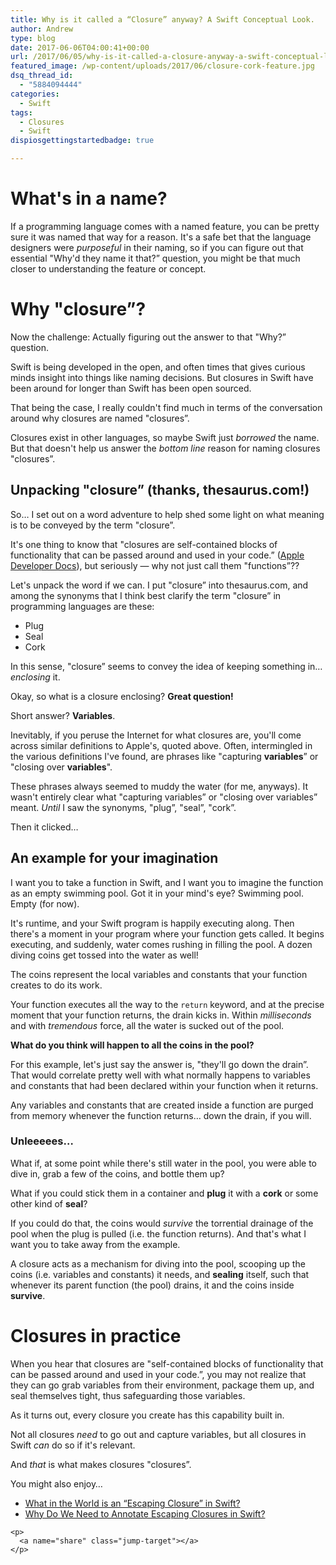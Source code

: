 ```yaml
---
title: Why is it called a “Closure” anyway? A Swift Conceptual Look.
author: Andrew
type: blog
date: 2017-06-06T04:00:41+00:00
url: /2017/06/05/why-is-it-called-a-closure-anyway-a-swift-conceptual-look/
featured_image: /wp-content/uploads/2017/06/closure-cork-feature.jpg
dsq_thread_id:
  - "5884094444"
categories:
  - Swift
tags:
  - Closures
  - Swift
dispiosgettingstartedbadge: true

---
```

<a name="whats-in-a-name" class="jump-target"></a>

# What's in a name?

If a programming language comes with a named feature, you can be pretty sure it was named that way for a reason. It's a safe bet that the language designers were _purposeful_ in their naming, so if you can figure out that essential "Why'd they name it that?&#8221; question, you might be that much closer to understanding the feature or concept.


<a name="why-closure" class="jump-target"></a>

# Why "closure&#8221;?

Now the challenge: Actually figuring out the answer to that "Why?&#8221; question.

Swift is being developed in the open, and often times that gives curious minds insight into things like naming decisions. But closures in Swift have been around for longer than Swift has been open sourced.

That being the case, I really couldn't find much in terms of the conversation around why closures are named "closures&#8221;.

Closures exist in other languages, so maybe Swift just _borrowed_ the name. But that doesn't help us answer the _bottom line_ reason for naming closures "closures&#8221;.

<a name="unpacking" class="jump-target"></a>

## Unpacking "closure&#8221; (thanks, thesaurus.com!)

So&#8230; I set out on a word adventure to help shed some light on what meaning is to be conveyed by the term "closure&#8221;.

It's one thing to know that "closures are self-contained blocks of functionality that can be passed around and used in your code.&#8221; ([Apple Developer Docs][1]), but seriously &#8212; why not just call them "functions&#8221;??

Let's unpack the word if we can. I put "closure&#8221; into thesaurus.com, and among the synonyms that I think best clarify the term "closure&#8221; in programming languages are these:

  * Plug
  * Seal
  * Cork

In this sense, "closure&#8221; seems to convey the idea of keeping something in&#8230; _enclosing_ it.

Okay, so what is a closure enclosing? **Great question!**

Short answer? **Variables**.

Inevitably, if you peruse the Internet for what closures are, you'll come across similar definitions to Apple's, quoted above. Often, intermingled in the various definitions I've found, are phrases like "capturing **variables**&#8221; or "closing over **variables**".

These phrases always seemed to muddy the water (for me, anyways). It wasn't entirely clear what "capturing variables&#8221; or "closing over variables&#8221; meant. _Until_ I saw the synonyms, "plug&#8221;, "seal&#8221;, "cork&#8221;.

Then it clicked&#8230;

<a name="example" class="jump-target"></a>

## An example for your imagination

I want you to take a function in Swift, and I want you to imagine the function as an empty swimming pool. Got it in your mind's eye? Swimming pool. Empty (for now).

It's runtime, and your Swift program is happily executing along. Then there's a moment in your program where your function gets called. It begins executing, and suddenly, water comes rushing in filling the pool. A dozen diving coins get tossed into the water as well!

The coins represent the local variables and constants that your function creates to do its work.

Your function executes all the way to the `return` keyword, and at the precise moment that your function returns, the drain kicks in. Within _milliseconds_ and with _tremendous_ force, all the water is sucked out of the pool.

**What do you think will happen to all the coins in the pool?**

For this example, let's just say the answer is, "they'll go down the drain&#8221;. That would correlate pretty well with what normally happens to variables and constants that had been declared within your function when it returns.

Any variables and constants that are created inside a function are purged from memory whenever the function returns&#8230; down the drain, if you will.

### Unleeeees&#8230;

What if, at some point while there's still water in the pool, you were able to dive in, grab a few of the coins, and bottle them up?

What if you could stick them in a container and **plug** it with a **cork** or some other kind of **seal**?

If you could do that, the coins would _survive_ the torrential drainage of the pool when the plug is pulled (i.e. the function returns). And that's what I want you to take away from the example.

A closure acts as a mechanism for diving into the pool, scooping up the coins (i.e. variables and constants) it needs, and **sealing** itself, such that whenever its parent function (the pool) drains, it and the coins inside **survive**.

<a name="in-practice" class="jump-target"></a>

# Closures in practice

When you hear that closures are "self-contained blocks of functionality that can be passed around and used in your code.&#8221;, you may not realize that they can go grab variables from their environment, package them up, and seal themselves tight, thus safeguarding those variables.

As it turns out, every closure you create has this capability built in.

Not all closures _need_ to go out and capture variables, but all closures in Swift _can_ do so if it's relevant.

And _that_ is what makes closures "closures&#8221;.

<a name="related" class="jump-target"></a>

<div class="resources">
  <div class="resources-header">
    You might also enjoy&#8230;
  </div>
  
  <ul class="resources-content">
    <li>
      <i class="fa fa-angle-right"></i> <a href="https://www.andrewcbancroft.com/2017/04/26/what-in-the-world-is-an-escaping-closure-in-swift/" title="What in the World is an “Escaping Closure” in Swift?">What in the World is an “Escaping Closure” in Swift?</a>
    </li>
    <li>
      <i class="fa fa-angle-right"></i> <a href="https://www.andrewcbancroft.com/2017/05/11/why-do-we-need-to-annotate-escaping-closures-in-swift/" title="Why Do We Need to Annotate Escaping Closures in Swift?">Why Do We Need to Annotate Escaping Closures in Swift?</a>
    </li></div> 
    
    <p>
      <a name="share" class="jump-target"></a>
    </p>

 [1]: https://developer.apple.com/library/content/documentation/Swift/Conceptual/Swift_Programming_Language/Closures.html